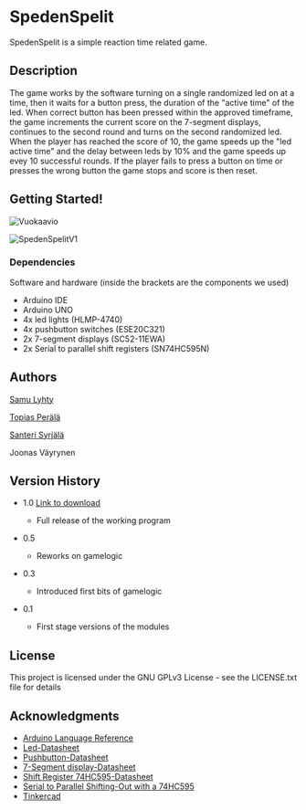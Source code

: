 # SpedenSpelit

SpedenSpelit is a simple reaction time related game.

## Description

The game works by the software turning on a single randomized led on at a time, then it waits for a button press, the duration of the "active time" of the led. When correct button has been pressed within the approved timeframe, the game increments the current score on the 7-segment displays, continues to the second round and turns on the second randomized led. When the player has reached the score of 10, the game speeds up the "led active time" and the delay between leds by 10% and the game speeds up evey 10 successful rounds. If the player fails to press a button on time or presses the wrong button the game stops and score is then reset.

## Getting Started!

![Vuokaavio](https://github.com/user-attachments/assets/41eda644-629f-4765-82d3-1a8abe51559d)

![SpedenSpelitV1](https://github.com/user-attachments/assets/de2763f6-4148-4605-86ec-7b75340bde7a)


### Dependencies

Software and hardware (inside the brackets are the components we used)

* Arduino IDE
* Arduino UNO
* 4x led lights (HLMP-4740)
* 4x pushbutton switches (ESE20C321)
* 2x 7-segment displays (SC52-11EWA)
* 2x Serial to parallel shift registers (SN74HC595N)


## Authors

[Samu Lyhty](https://github.com/SamppaLHT)

[Topias Perälä](https://github.com/saintcernunnos)

[Santeri Syrjälä](https://github.com/sYrreee)

Joonas Väyrynen

## Version History

* 1.0   [Link to download](https://github.com/SamppaLHT/R22_SpedSpel/releases/tag/SpedenSpelit1.0)
    * Full release of the working program  

* 0.5
    * Reworks on gamelogic
      
* 0.3
    * Introduced first bits of gamelogic

* 0.1
    * First stage versions of the modules
    
## License

This project is licensed under the GNU GPLv3 License - see the LICENSE.txt file for details

## Acknowledgments

* [Arduino Language Reference](https://docs.arduino.cc/language-reference/)
* [Led-Datasheet](https://www.farnell.com/datasheets/1918234.pdf?_gl=1*1ns2hag*_gcl_au*MTcyMjAyMzg3OS4xNzI3MzY1NTM2)
* [Pushbutton-Datasheet](https://www.farnell.com/datasheets/1790644.pdf?_gl=1*16wbfqn*_gcl_au*MTcyMjAyMzg3OS4xNzI3MzY1NTM2)
* [7-Segment display-Datasheet](https://www.farnell.com/datasheets/2047557.pdf?_gl=1*16wbfqn*_gcl_au*MTcyMjAyMzg3OS4xNzI3MzY1NTM2)
* [Shift Register 74HC595-Datasheet](https://www.ti.com/lit/ds/symlink/sn74hc595.pdf?ts=1728594662862&ref_url=https%253A%252F%252Fbr.mouser.com%252F)
* [Serial to Parallel Shifting-Out with a 74HC595](https://docs.arduino.cc/tutorials/communication/guide-to-shift-out/#shftout13)
* [Tinkercad](https://www.tinkercad.com)
